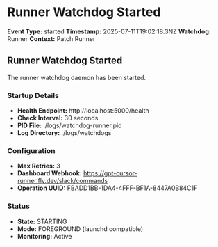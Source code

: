 # Runner Watchdog Started

**Event Type:** started
**Timestamp:** 2025-07-11T19:02:18.3NZ
**Watchdog:** Runner
**Context:** Patch Runner


## Runner Watchdog Started

The runner watchdog daemon has been started.

### Startup Details
- **Health Endpoint:** http://localhost:5000/health
- **Check Interval:** 30 seconds
- **PID File:** ./logs/watchdog-runner.pid
- **Log Directory:** ./logs/watchdogs

### Configuration
- **Max Retries:** 3
- **Dashboard Webhook:** https://gpt-cursor-runner.fly.dev/slack/commands
- **Operation UUID:** FBADD1BB-1DA4-4FFF-BF1A-8447A0B84C1F

### Status
- **State:** STARTING
- **Mode:** FOREGROUND (launchd compatible)
- **Monitoring:** Active



